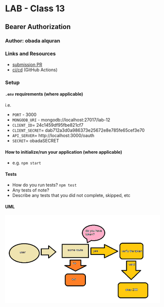 # LAB - Class 13

## Bearer Authorization

### Author: obada alquran

### Links and Resources

- [submission PR](https://github.com/obadeh/Authentication/pull/4)
- [ci/cd](http://xyz.com) (GitHub Actions)


### Setup

#### `.env` requirements (where applicable)

i.e.

- `PORT` - 3000
- `MONGODB_URI` - mongodb://localhost:27017/lab-12
- `CLIENT_ID`= 24c1459df95fbe821cf7
- `CLIENT_SECRET`= dab712a3d0a986373e25672e8e785fe65cef3e70
- `API_SERVER`= http://localhost:3000/oauth
- `SECRET`= obadaSECRET


#### How to initialize/run your application (where applicable)

- e.g. `npm start`

#### Tests

- How do you run tests? `npm test`
- Any tests of note?
- Describe any tests that you did not complete, skipped, etc

#### UML

![uml](./bar.png)